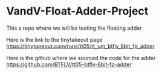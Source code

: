 # VandV-Float-Adder-Project
This a repo where we will be testing the floating adder 

Here is the link to the tinytakeout page
https://tinytapeout.com/runs/tt05/tt_um_btflv_8bit_fp_adder

Here is the github where we sourced the code for the adder
https://github.com/BTFLV/tt05-btflv-8bit-fp-adder

